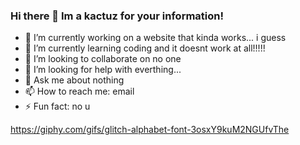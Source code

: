 ### Hi there 👋 Im a kactuz for your information!

- 🔭 I’m currently working on a website that kinda works... i guess
- 🌱 I’m currently learning coding and it doesnt work at all!!!!!
- 👯 I’m looking to collaborate on no one
- 🤔 I’m looking for help with everthing...
- 💬 Ask me about nothing
- 📫 How to reach me: email
- ⚡ Fun fact: no u

https://giphy.com/gifs/glitch-alphabet-font-3osxY9kuM2NGUfvThe
